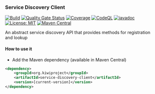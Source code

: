 ### Service Discovery Client
[![Build](https://github.com/kiwiproject/service-discovery-client/workflows/build/badge.svg)](https://github.com/kiwiproject/service-discovery-client/actions?query=workflow%3Abuild)
[![Quality Gate Status](https://sonarcloud.io/api/project_badges/measure?project=kiwiproject_service-discovery-client&metric=alert_status)](https://sonarcloud.io/dashboard?id=kiwiproject_service-discovery-client)
[![Coverage](https://sonarcloud.io/api/project_badges/measure?project=kiwiproject_service-discovery-client&metric=coverage)](https://sonarcloud.io/dashboard?id=kiwiproject_service-discovery-client)
[![CodeQL](https://github.com/kiwiproject/service-discovery-client/actions/workflows/codeql.yml/badge.svg)](https://github.com/kiwiproject/service-discovery-client/actions/workflows/codeql.yml)
[![javadoc](https://javadoc.io/badge2/org.kiwiproject/service-discovery-client/javadoc.svg)](https://javadoc.io/doc/org.kiwiproject/service-discovery-client)
[![License: MIT](https://img.shields.io/badge/License-MIT-blue.svg)](https://opensource.org/licenses/MIT)
[![Maven Central](https://img.shields.io/maven-central/v/org.kiwiproject/service-discovery-client)](https://search.maven.org/search?q=g:org.kiwiproject%20a:service-discovery-client)

An abstract service discovery API that provides methods for registration and lookup

#### How to use it
* Add the Maven dependency (available in Maven Central)

```xml
<dependency>
    <groupId>org.kiwiproject</groupId>
    <artifactId>service-discovery-client</artifactId>
    <version>[current-version]</version>
</dependency>
```
